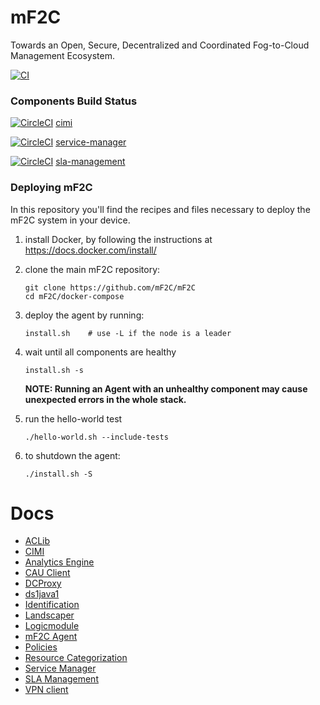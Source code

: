 # mF2C
Towards an Open, Secure, Decentralized and Coordinated Fog-to-Cloud Management Ecosystem.

[![CI](https://img.shields.io/travis/com/mF2C/mF2C?style=for-the-badge&logo=travis-ci&logoColor=white)](https://travis-ci.com/mF2C/mF2C)

### Components Build Status

[![CircleCI](https://circleci.com/gh/mF2C/cimi/tree/master.svg?style=svg)](https://circleci.com/gh/mF2C/cimi/tree/master) 
[cimi](https://github.com/mF2C/cimi) 

[![CircleCI](https://circleci.com/gh/mF2C/service-manager.svg?style=svg)](https://circleci.com/gh/mF2C/service-manager)
[service-manager](https://github.com/mF2C/service-manager) 

[![CircleCI](https://circleci.com/gh/mF2C/SlaManagement.svg?style=svg)](https://circleci.com/gh/mF2C/SlaManagement)
[sla-management](https://github.com/mF2C/SlaManagement) 

### Deploying mF2C
In this repository you'll find the recipes and files necessary to deploy the mF2C system in your device.


1. install Docker, by following the instructions at https://docs.docker.com/install/

2. clone the main mF2C repository:
      
    ```
    git clone https://github.com/mF2C/mF2C
    cd mF2C/docker-compose    
    ```

3. deploy the agent by running:
    
    `install.sh    # use -L if the node is a leader`
    
4. wait until all components are healthy

    `install.sh -s`
    
    **NOTE: Running an Agent with an unhealthy component may cause unexpected errors in the whole stack.** 

5. run the hello-world test
    
    `./hello-world.sh --include-tests`

6. to shutdown the agent:

    `./install.sh -S`

# Docs

 - [ACLib](./docs/aclib.md)
 - [CIMI](./docs/cimi.md)
 - [Analytics Engine](./docs/analytics_engine.md)
 - [CAU Client](./docs/cau_client.md)
 - [DCProxy](./docs/dcproxy.md)
 - [ds1java1](./docs/ds1java1.md)
 - [Identification](./docs/identification.md)
 - [Landscaper](./docs/landscaper.md)
 - [Logicmodule](./docs/logicmodule1.md)
 - [mF2C Agent](./docs/mf2c_agent.md)
 - [Policies](./docs/policies.md)
 - [Resource Categorization](./docs/resource-categorization.md)
 - [Service Manager](./docs/service_manager.md)
 - [SLA Management](./docs/sla_management.md)
 - [VPN client](./docs/vpnclient.md)

